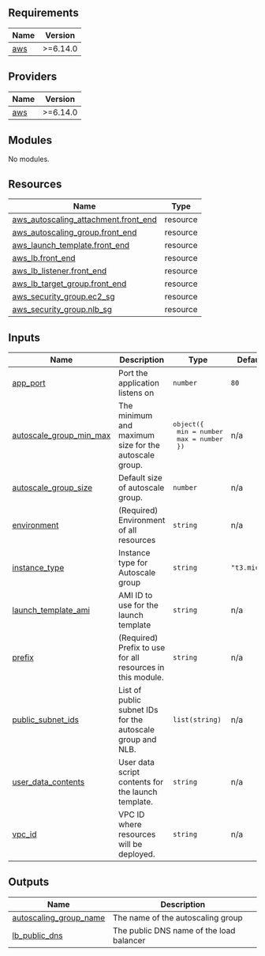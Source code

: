<!-- BEGIN_TF_DOCS -->
## Requirements

| Name | Version |
|------|---------|
| <a name="requirement_aws"></a> [aws](#requirement\_aws) | >=6.14.0 |

## Providers

| Name | Version |
|------|---------|
| <a name="provider_aws"></a> [aws](#provider\_aws) | >=6.14.0 |

## Modules

No modules.

## Resources

| Name | Type |
|------|------|
| [aws_autoscaling_attachment.front_end](https://registry.terraform.io/providers/hashicorp/aws/latest/docs/resources/autoscaling_attachment) | resource |
| [aws_autoscaling_group.front_end](https://registry.terraform.io/providers/hashicorp/aws/latest/docs/resources/autoscaling_group) | resource |
| [aws_launch_template.front_end](https://registry.terraform.io/providers/hashicorp/aws/latest/docs/resources/launch_template) | resource |
| [aws_lb.front_end](https://registry.terraform.io/providers/hashicorp/aws/latest/docs/resources/lb) | resource |
| [aws_lb_listener.front_end](https://registry.terraform.io/providers/hashicorp/aws/latest/docs/resources/lb_listener) | resource |
| [aws_lb_target_group.front_end](https://registry.terraform.io/providers/hashicorp/aws/latest/docs/resources/lb_target_group) | resource |
| [aws_security_group.ec2_sg](https://registry.terraform.io/providers/hashicorp/aws/latest/docs/resources/security_group) | resource |
| [aws_security_group.nlb_sg](https://registry.terraform.io/providers/hashicorp/aws/latest/docs/resources/security_group) | resource |

## Inputs

| Name | Description | Type | Default | Required |
|------|-------------|------|---------|:--------:|
| <a name="input_app_port"></a> [app\_port](#input\_app\_port) | Port the application listens on | `number` | `80` | no |
| <a name="input_autoscale_group_min_max"></a> [autoscale\_group\_min\_max](#input\_autoscale\_group\_min\_max) | The minimum and maximum size for the autoscale group. | <pre>object({<br>    min = number<br>    max = number<br>  })</pre> | n/a | yes |
| <a name="input_autoscale_group_size"></a> [autoscale\_group\_size](#input\_autoscale\_group\_size) | Default size of autoscale group. | `number` | n/a | yes |
| <a name="input_environment"></a> [environment](#input\_environment) | (Required) Environment of all resources | `string` | n/a | yes |
| <a name="input_instance_type"></a> [instance\_type](#input\_instance\_type) | Instance type for Autoscale group | `string` | `"t3.micro"` | no |
| <a name="input_launch_template_ami"></a> [launch\_template\_ami](#input\_launch\_template\_ami) | AMI ID to use for the launch template | `string` | n/a | yes |
| <a name="input_prefix"></a> [prefix](#input\_prefix) | (Required) Prefix to use for all resources in this module. | `string` | n/a | yes |
| <a name="input_public_subnet_ids"></a> [public\_subnet\_ids](#input\_public\_subnet\_ids) | List of public subnet IDs for the autoscale group and NLB. | `list(string)` | n/a | yes |
| <a name="input_user_data_contents"></a> [user\_data\_contents](#input\_user\_data\_contents) | User data script contents for the launch template. | `string` | n/a | yes |
| <a name="input_vpc_id"></a> [vpc\_id](#input\_vpc\_id) | VPC ID where resources will be deployed. | `string` | n/a | yes |

## Outputs

| Name | Description |
|------|-------------|
| <a name="output_autoscaling_group_name"></a> [autoscaling\_group\_name](#output\_autoscaling\_group\_name) | The name of the autoscaling group |
| <a name="output_lb_public_dns"></a> [lb\_public\_dns](#output\_lb\_public\_dns) | The public DNS name of the load balancer |
<!-- END_TF_DOCS -->